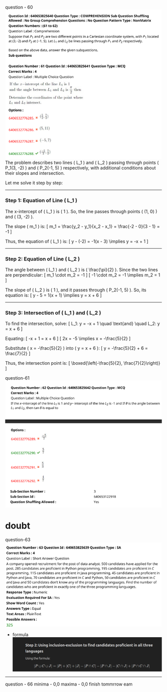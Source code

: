 question - 60
![alt text](image.png)
The problem describes two lines \( L_1 \) and \( L_2 \) passing through points \( P_1(3, -2) \) and \( P_2(-1, 5) \) respectively, with additional conditions about their slopes and intersection.

Let me solve it step by step:

---

### **Step 1: Equation of Line \( L_1 \)**
The x-intercept of \( L_1 \) is \( 1 \). So, the line passes through points \( (1, 0) \) and \( (3, -2) \).

The slope \( m_1 \) is:
\[
m_1 = \frac{y_2 - y_1}{x_2 - x_1} = \frac{-2 - 0}{3 - 1} = -1
\]

Thus, the equation of \( L_1 \) is:
\[
y - (-2) = -1(x - 3) \implies y = -x + 1
\]

---

### **Step 2: Equation of Line \( L_2 \)**
The angle between \( L_1 \) and \( L_2 \) is \( \frac{\pi}{2} \). Since the two lines are perpendicular:
\[
m_1 \cdot m_2 = -1
\]
\[
-1 \cdot m_2 = -1 \implies m_2 = 1
\]

The slope of \( L_2 \) is \( 1 \), and it passes through \( P_2(-1, 5) \). So, its equation is:
\[
y - 5 = 1(x + 1) \implies y = x + 6
\]

---

### **Step 3: Intersection of \( L_1 \) and \( L_2 \)**
To find the intersection, solve:
\[
L_1: y = -x + 1 \quad \text{and} \quad L_2: y = x + 6
\]

Equating:
\[
-x + 1 = x + 6
\]
\[
2x = -5 \implies x = -\frac{5}{2}
\]

Substitute \( x = -\frac{5}{2} \) into \( y = x + 6 \):
\[
y = -\frac{5}{2} + 6 = \frac{7}{2}
\]

Thus, the intersection point is:
\[
\boxed{\left(-\frac{5}{2}, \frac{7}{2}\right)}
\]

question-61
![alt text](image-1.png)
# doubt

question-63
![alt text](image-3.png)
- formula
![alt text](image-2.png)
-----------------------------------------
question - 66
minima - 0,0
maxima - 0,0
finish
tommrrow eam




